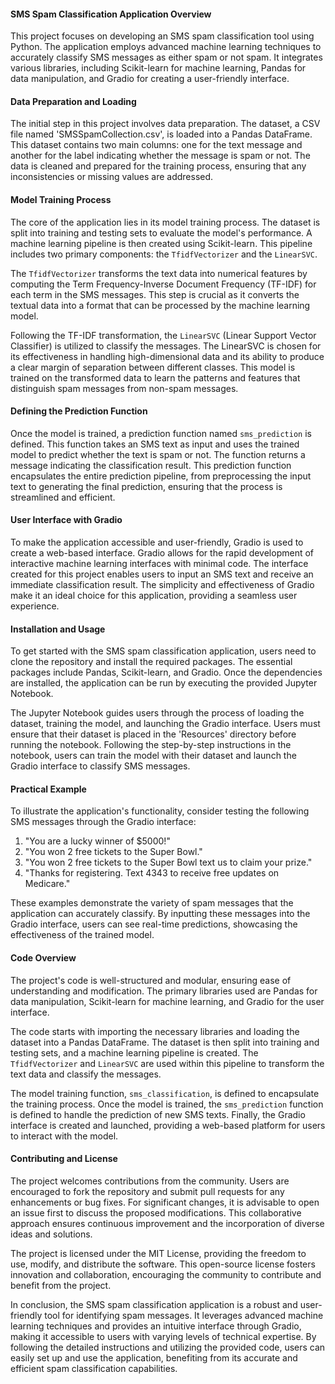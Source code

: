 #### SMS Spam Classification Application Overview

This project focuses on developing an SMS spam classification tool using Python. The application employs advanced machine learning techniques to accurately classify SMS messages as either spam or not spam. It integrates various libraries, including Scikit-learn for machine learning, Pandas for data manipulation, and Gradio for creating a user-friendly interface.

#### Data Preparation and Loading

The initial step in this project involves data preparation. The dataset, a CSV file named 'SMSSpamCollection.csv', is loaded into a Pandas DataFrame. This dataset contains two main columns: one for the text message and another for the label indicating whether the message is spam or not. The data is cleaned and prepared for the training process, ensuring that any inconsistencies or missing values are addressed.

#### Model Training Process

The core of the application lies in its model training process. The dataset is split into training and testing sets to evaluate the model's performance. A machine learning pipeline is then created using Scikit-learn. This pipeline includes two primary components: the `TfidfVectorizer` and the `LinearSVC`.

The `TfidfVectorizer` transforms the text data into numerical features by computing the Term Frequency-Inverse Document Frequency (TF-IDF) for each term in the SMS messages. This step is crucial as it converts the textual data into a format that can be processed by the machine learning model.

Following the TF-IDF transformation, the `LinearSVC` (Linear Support Vector Classifier) is utilized to classify the messages. The LinearSVC is chosen for its effectiveness in handling high-dimensional data and its ability to produce a clear margin of separation between different classes. This model is trained on the transformed data to learn the patterns and features that distinguish spam messages from non-spam messages.

#### Defining the Prediction Function

Once the model is trained, a prediction function named `sms_prediction` is defined. This function takes an SMS text as input and uses the trained model to predict whether the text is spam or not. The function returns a message indicating the classification result. This prediction function encapsulates the entire prediction pipeline, from preprocessing the input text to generating the final prediction, ensuring that the process is streamlined and efficient.

#### User Interface with Gradio

To make the application accessible and user-friendly, Gradio is used to create a web-based interface. Gradio allows for the rapid development of interactive machine learning interfaces with minimal code. The interface created for this project enables users to input an SMS text and receive an immediate classification result. The simplicity and effectiveness of Gradio make it an ideal choice for this application, providing a seamless user experience.

#### Installation and Usage

To get started with the SMS spam classification application, users need to clone the repository and install the required packages. The essential packages include Pandas, Scikit-learn, and Gradio. Once the dependencies are installed, the application can be run by executing the provided Jupyter Notebook.

The Jupyter Notebook guides users through the process of loading the dataset, training the model, and launching the Gradio interface. Users must ensure that their dataset is placed in the 'Resources' directory before running the notebook. Following the step-by-step instructions in the notebook, users can train the model with their dataset and launch the Gradio interface to classify SMS messages.

#### Practical Example

To illustrate the application's functionality, consider testing the following SMS messages through the Gradio interface:

1. "You are a lucky winner of $5000!"
2. "You won 2 free tickets to the Super Bowl."
3. "You won 2 free tickets to the Super Bowl text us to claim your prize."
4. "Thanks for registering. Text 4343 to receive free updates on Medicare."

These examples demonstrate the variety of spam messages that the application can accurately classify. By inputting these messages into the Gradio interface, users can see real-time predictions, showcasing the effectiveness of the trained model.

#### Code Overview

The project's code is well-structured and modular, ensuring ease of understanding and modification. The primary libraries used are Pandas for data manipulation, Scikit-learn for machine learning, and Gradio for the user interface. 

The code starts with importing the necessary libraries and loading the dataset into a Pandas DataFrame. The dataset is then split into training and testing sets, and a machine learning pipeline is created. The `TfidfVectorizer` and `LinearSVC` are used within this pipeline to transform the text data and classify the messages.

The model training function, `sms_classification`, is defined to encapsulate the training process. Once the model is trained, the `sms_prediction` function is defined to handle the prediction of new SMS texts. Finally, the Gradio interface is created and launched, providing a web-based platform for users to interact with the model.

#### Contributing and License

The project welcomes contributions from the community. Users are encouraged to fork the repository and submit pull requests for any enhancements or bug fixes. For significant changes, it is advisable to open an issue first to discuss the proposed modifications. This collaborative approach ensures continuous improvement and the incorporation of diverse ideas and solutions.

The project is licensed under the MIT License, providing the freedom to use, modify, and distribute the software. This open-source license fosters innovation and collaboration, encouraging the community to contribute and benefit from the project.

In conclusion, the SMS spam classification application is a robust and user-friendly tool for identifying spam messages. It leverages advanced machine learning techniques and provides an intuitive interface through Gradio, making it accessible to users with varying levels of technical expertise. By following the detailed instructions and utilizing the provided code, users can easily set up and use the application, benefiting from its accurate and efficient spam classification capabilities.
